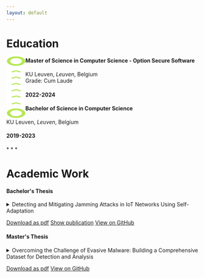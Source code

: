 ```yaml
---
layout: default
---
```


# Education
<img src="assets/images/path.svg" width="50" height="163" style="float:left;margin-top:-3px">
<div class="education">
    <div> 
        <h4> Master of Science in Computer Science - Option Secure Software </h4> 
        <p> KU Leuven, <em> Leuven</em>, Belgium <br/> Grade: Cum Laude </p>
    </div>
    <div> 
        <h4> 2022-2024 </h4> 
    </div>
    <p></p>
    <p></p>
    <div> 
        <h4> Bachelor of Science in Computer Science </h4> 
        <p> KU Leuven, <em> Leuven</em>, Belgium </p>
    </div>
    <div> 
        <h4> 2019-2023 </h4>
    </div>
</div>
* * *

# Academic Work

#### Bachelor's Thesis
<details>
    <summary>Detecting and Mitigating Jamming Attacks in IoT Networks Using Self-Adaptation</summary>
    <blockquote>
        <p>Internet of Things (IoT) networks consist of small devices that use a wireless communication to monitor and possibly control the physical world. A common threat to such networks are jamming attacks, a particular type of denial of service attack. Current research highlights the need for the design of more effective and efficient anti-jamming techniques that can handle different types of attacks in IoT networks. In this paper, we propose DeMiJA, short for Detection and Mitigation of Jamming Attacks in IoT, a novel approach to deal with different jamming attacks in IoT networks. DeMiJA leverages architecture-based adaptation and the MAPE-K reference model (Monitor-Analyze-Plan-Execute that share Knowledge). We present the general architecture of DeMiJA and instantiate the architecture to deal with jamming attacks in the DeltaIoT exemplar. The evaluation shows that DeMiJA can handle different types of jamming attacks effectively and efficiently, with neglectable overhead.</p>
    </blockquote>
</details>

<a href="{{ site.url }}/download/bachelor_thesis.pdf" class="btn btn-download"><span class="icon"></span>Download as pdf</a>
<a href="https://ieeexplore.ieee.org/document/9935096" class="btn btn-external"><span class="icon"></span>Show publication</a>
<a href="https://github.com/maximreynvoet/deltaiot_simulator_jamming" class="btn btn-github"><span class="icon"></span>View on GitHub</a>  


#### Master's Thesis
<details>
    <summary>Overcoming the Challenge of Evasive Malware: Building a Comprehensive Dataset for Detection and Analysis</summary>
    <blockquote>
        <p>This thesis presents the development of a specialized dataset focusing on evasive malware - malicious software programs designed to circumvent traditional analysis methods through various strategies known as as evasion techniques. As cyber threats become more sophisticated, the need for a dedicated dataset to study these evasion techniques is essential for advancing the analysis of malicious software and enhancing cybersecurity. Existing public datasets often mix evasive and non-evasive malware samples, complicating efforts to isolate and study evasion techniques. This research addresses that gap by providing a curated, graph-based database exclusively containing evasive malware, categorized according to a detailed taxonomy of evasion methods. The dataset was compiled using an enhanced version of the CAPEv2 malware analysis sandbox, which was improved through a methodology developed in this work to identify currently undetected evasion techniques. When applied to CAPEv2, this approach uncovered techniques that were previously undetectable, which are now within the enhanced tool's detection capabilities. Key contributions of this thesis include the creation of an up-to-date taxonomy of evasion techniques, the development of a methodology for detecting currently undetected evasion techniques in existing analysis tools, the resulting improvements to CAPEv2's detection capabilities, and a dataset containing exclusively evasive malware samples. This dataset represents a significant contribution to the field, offering researchers a valuable resource to study evasion techniques and develop new evasion detection strategies. The graph-based structure of the database, along with the modeling of the taxonomy, enables intuitive and flexible querying across various abstraction levels, detailed analysis, and easy expansion as new techniques are identified. By offering a focused resource for studying evasive malware and a robust methodology for enhancing detection tools, this work lays the groundwork for more effective analysis methods, ultimately contributing to stronger defenses against increasingly sophisticated cyber threats.</p>
    </blockquote>
</details>

<a href="{{ site.url }}/download/bachelor_thesis.pdf" class="btn btn-download"><span class="icon"></span>Download as pdf</a>
<a href="https://github.com/maximreynvoet/building-a-comprehensive-dataset" class="btn btn-github"><span class="icon"></span>View on GitHub</a>  
